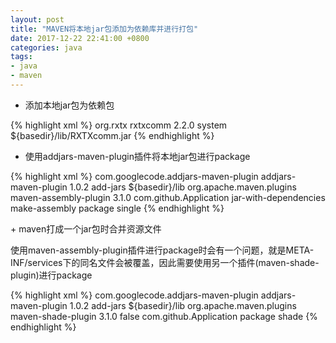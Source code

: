 ```yaml
---
layout: post
title: "MAVEN将本地jar包添加为依赖库并进行打包"
date: 2017-12-22 22:41:00 +0800
categories: java
tags:
- java
- maven
---
```

+ 添加本地jar包为依赖包

{% highlight xml %}
	<dependency>
        <groupId>org.rxtx</groupId>
        <artifactId>rxtxcomm</artifactId>
        <version>2.2.0</version>
        <scope>system</scope>
        <systemPath>${basedir}/lib/RXTXcomm.jar</systemPath>
    </dependency>
{% endhighlight %}

+ 使用addjars-maven-plugin插件将本地jar包进行package

{% highlight xml %}
	<build>
	    <plugins>
	        <plugin>
	            <!--Include system scope dependency in maven-assembly-->
	            <groupId>com.googlecode.addjars-maven-plugin</groupId>
	            <artifactId>addjars-maven-plugin</artifactId>
	            <version>1.0.2</version>
	            <executions>
	                <execution>
	                    <goals>
	                        <goal>add-jars</goal>
	                    </goals>
	                    <configuration>
	                        <resources>
	                            <resource>
	                                <directory>${basedir}/lib</directory>
	                            </resource>
	                        </resources>
	                    </configuration>
	                </execution>
	            </executions>
	        </plugin>
	        <plugin>
	            <groupId>org.apache.maven.plugins</groupId>
	            <artifactId>maven-assembly-plugin</artifactId>
	            <version>3.1.0</version>
	            <configuration>
	                <archive>
	                    <manifest>
	                        <mainClass>com.github.Application</mainClass>
	                    </manifest>
	                </archive>
	                <descriptorRefs>
	                    <descriptorRef>jar-with-dependencies</descriptorRef>
	                </descriptorRefs>
	            </configuration>
	            <executions>
	                <execution>
	                    <id>make-assembly</id>
	                    <phase>package</phase>
	                    <goals>
	                        <goal>single</goal>
	                    </goals>
	                </execution>
	            </executions>
	        </plugin>
	    </plugins>
	</build>
{% endhighlight %}

​+ maven打成一个jar包时合并资源文件

使用maven-assembly-plugin插件进行package时会有一个问题，就是META-INF/services下的同名文件会被覆盖，因此需要使用另一个插件(maven-shade-plugin)进行package

{% highlight xml %}
	<build>
        <plugins>
            <plugin>
                <groupId>com.googlecode.addjars-maven-plugin</groupId>
                <artifactId>addjars-maven-plugin</artifactId>
                <version>1.0.2</version>
                <executions>
                    <execution>
                        <goals>
                            <goal>add-jars</goal>
                        </goals>
                        <configuration>
                            <resources>
                                <resource>
                                    <directory>${basedir}/lib</directory>
                                </resource>
                            </resources>
                        </configuration>
                    </execution>
                </executions>
            </plugin>
            <plugin>
                <groupId>org.apache.maven.plugins</groupId>
                <artifactId>maven-shade-plugin</artifactId>
                <version>3.1.0</version>
                <configuration>
                    <createDependencyReducedPom>false</createDependencyReducedPom>
                    <transformers>
                        <transformer implementation="org.apache.maven.plugins.shade.resource.ManifestResourceTransformer">
                            <manifestEntries>
                                <Main-Class>com.github.Application</Main-Class>
                            </manifestEntries>
                        </transformer>
                        <transformer implementation="org.apache.maven.plugins.shade.resource.ServicesResourceTransformer"/>
                    </transformers>
                </configuration>
                <executions>
                    <execution>
                        <phase>package</phase>
                        <goals>
                            <goal>shade</goal>
                        </goals>
                    </execution>
                </executions>
            </plugin>
        </plugins>
    </build>
{% endhighlight %}

   